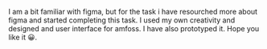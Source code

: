 I am a bit familiar with figma, but for the task i have resourched more about figma and started completing this task. I used my own creativity and designed and user interface for amfoss. I have also prototyped it. Hope you like it 😀.